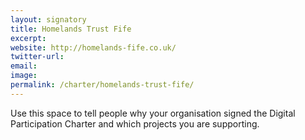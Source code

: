```yaml
---
layout: signatory
title: Homelands Trust Fife
excerpt: 
website: http://homelands-fife.co.uk/
twitter-url: 
email: 
image: 
permalink: /charter/homelands-trust-fife/
---
```


Use this space to tell people why your organisation signed the Digital Participation Charter and which projects you are supporting.
